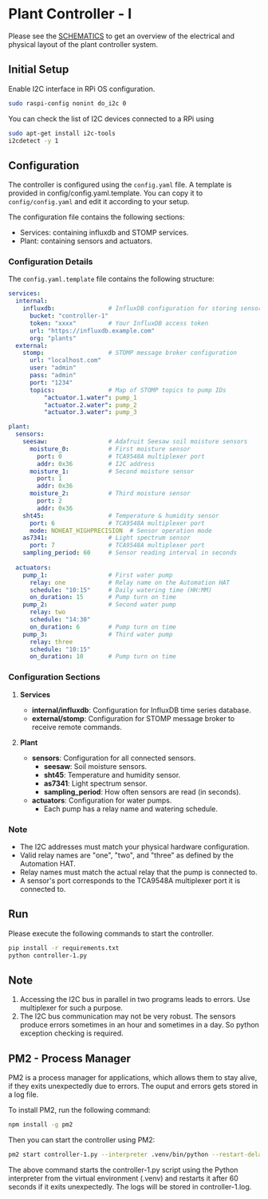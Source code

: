# Plant Controller - I

Please see the [SCHEMATICS](SCHEMATICS.md) to get an overview of
the electrical and physical layout of the plant controller system.

## Initial Setup

Enable I2C interface in RPi OS configuration.

```bash
sudo raspi-config nonint do_i2c 0
```

You can check the list of I2C devices connected to a RPi using

```bash
sudo apt-get install i2c-tools
i2cdetect -y 1
```

## Configuration

The controller is configured using the `config.yaml` file. A template is provided in config/config.yaml.template.
You can copy it to `config/config.yaml` and edit it according to your setup.

The configuration file contains the following sections:

- Services: containing influxdb and STOMP services.
- Plant: containing sensors and actuators.

### Configuration Details

The `config.yaml.template` file contains the following structure:

```yaml
services:
  internal:
    influxdb:               # InfluxDB configuration for storing sensor data
      bucket: "controller-1"
      token: "xxxx"         # Your InfluxDB access token
      url: "https://influxdb.example.com"
      org: "plants"
  external:
    stomp:                  # STOMP message broker configuration
      url: "localhost.com"
      user: "admin"
      pass: "admin"
      port: "1234"
      topics:               # Map of STOMP topics to pump IDs
          "actuator.1.water": pump_1
          "actuator.2.water": pump_2
          "actuator.3.water": pump_3

plant:
  sensors:
    seesaw:                 # Adafruit Seesaw soil moisture sensors
      moisture_0:           # First moisture sensor
        port: 0             # TCA9548A multiplexer port
        addr: 0x36          # I2C address
      moisture_1:           # Second moisture sensor
        port: 1
        addr: 0x36
      moisture_2:           # Third moisture sensor
        port: 2
        addr: 0x36
    sht45:                  # Temperature & humidity sensor
      port: 6               # TCA9548A multiplexer port
      mode: NOHEAT_HIGHPRECISION  # Sensor operation mode
    as7341:                 # Light spectrum sensor
      port: 7               # TCA9548A multiplexer port
    sampling_period: 60     # Sensor reading interval in seconds
    
  actuators:
    pump_1:                 # First water pump
      relay: one            # Relay name on the Automation HAT
      schedule: "10:15"     # Daily watering time (HH:MM)
      on_duration: 15       # Pump turn on time
    pump_2:                 # Second water pump
      relay: two
      schedule: "14:30"
      on_duration: 6        # Pump turn on time
    pump_3:                 # Third water pump
      relay: three
      schedule: "10:15"
      on_duration: 10       # Pump turn on time
```

### Configuration Sections

1. **Services**
   - **internal/influxdb**: Configuration for InfluxDB time series database.
   - **external/stomp**: Configuration for STOMP message broker to receive remote commands.

2. **Plant**
   - **sensors**: Configuration for all connected sensors.
     - **seesaw**: Soil moisture sensors.
     - **sht45**: Temperature and humidity sensor.
     - **as7341**: Light spectrum sensor.
     - **sampling_period**: How often sensors are read (in seconds).
   - **actuators**: Configuration for water pumps.
     - Each pump has a relay name and watering schedule.

### Note

- The I2C addresses must match your physical hardware configuration.
- Valid relay names are "one", "two", and "three" as defined by the Automation HAT.
- Relay names must match the actual relay that the pump is connected to.
- A sensor's port corresponds to the TCA9548A multiplexer port it is connected to.

## Run

Please execute the following commands to start the controller.

```sh
pip install -r requirements.txt
python controller-1.py
```

## Note

1. Accessing the I2C bus in parallel in two programs leads to errors.
   Use multiplexer for such a purpose.
1. The I2C bus communication may not be very robust.
   The sensors produce errors sometimes in an hour and sometimes in
   a day. So python exception checking is required.

## PM2 - Process Manager

PM2 is a process manager for applications, which allows them to stay alive, if they exits unexpectedly due to errors. The ouput and errors gets stored in a log file.

To install PM2, run the following command:

```bash
npm install -g pm2
```
Then you can start the controller using PM2:

```bash
pm2 start controller-1.py --interpreter .venv/bin/python --restart-delay=60000 --log controller-1.log
```

The above command starts the controller-1.py script using the Python interpreter from the virtual environment (.venv) and restarts it after 60 seconds if it exits unexpectedly. The logs will be stored in controller-1.log.
